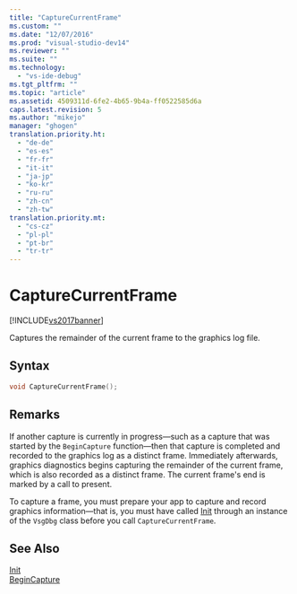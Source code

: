 ```yaml
---
title: "CaptureCurrentFrame"
ms.custom: ""
ms.date: "12/07/2016"
ms.prod: "visual-studio-dev14"
ms.reviewer: ""
ms.suite: ""
ms.technology: 
  - "vs-ide-debug"
ms.tgt_pltfrm: ""
ms.topic: "article"
ms.assetid: 4509311d-6fe2-4b65-9b4a-ff0522585d6a
caps.latest.revision: 5
ms.author: "mikejo"
manager: "ghogen"
translation.priority.ht: 
  - "de-de"
  - "es-es"
  - "fr-fr"
  - "it-it"
  - "ja-jp"
  - "ko-kr"
  - "ru-ru"
  - "zh-cn"
  - "zh-tw"
translation.priority.mt: 
  - "cs-cz"
  - "pl-pl"
  - "pt-br"
  - "tr-tr"
---
```

# CaptureCurrentFrame
[!INCLUDE[vs2017banner](../code-quality/includes/vs2017banner.md)]

Captures the remainder of the current frame to the graphics log file.  
  
## Syntax  
  
```cpp  
void CaptureCurrentFrame();  
```  
  
## Remarks  
 If another capture is currently in progress—such as a capture that was started by the `BeginCapture` function—then that capture is completed and recorded to the graphics log as a distinct frame. Immediately afterwards, graphics diagnostics begins capturing the remainder of the current frame, which is also recorded as a distinct frame. The current frame's end is marked by a call to present.  
  
 To capture a frame, you must prepare your app to capture and record graphics information—that is, you must have called [Init](../debugger/init.md) through an instance of the `VsgDbg` class before you call `CaptureCurrentFrame`.  
  
## See Also  
 [Init](../debugger/init.md)   
 [BeginCapture](../debugger/begincapture.md)